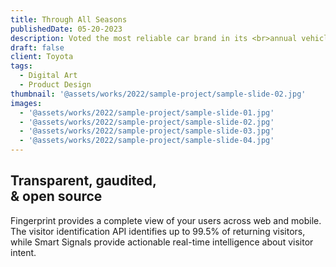 ```yaml
---
title: Through All Seasons
publishedDate: 05-20-2023
description: Voted the most reliable car brand in its <br>annual vehicle reliability rankings
draft: false
client: Toyota
tags:
  - Digital Art
  - Product Design
thumbnail: '@assets/works/2022/sample-project/sample-slide-02.jpg'
images:
  - '@assets/works/2022/sample-project/sample-slide-01.jpg'
  - '@assets/works/2022/sample-project/sample-slide-02.jpg'
  - '@assets/works/2022/sample-project/sample-slide-03.jpg'
  - '@assets/works/2022/sample-project/sample-slide-04.jpg'
---
```


## Transparent, gaudited, <br><span class="text-red-400">& open source</span>

Fingerprint provides a complete view of your users across web and mobile. The visitor identification API identifies up to 99.5% of returning visitors, while Smart Signals provide actionable real-time intelligence about visitor intent.
